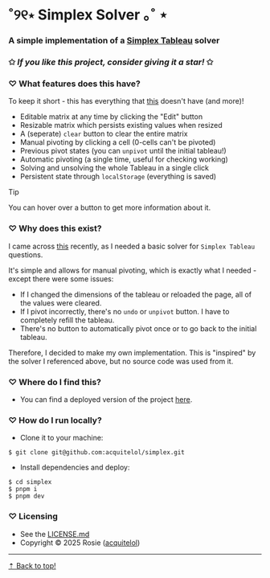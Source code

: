 # ˚୨୧⋆ Simplex Solver ｡˚ ⋆

### A simple implementation of a **[Simplex Tableau](https://en.wikipedia.org/wiki/Simplex_algorithm)** solver

### ✩ _If you like this project, consider giving it a star!_ ✩

### ♡ **What features does this have?**

To keep it short - this has everything that [this](https://www.math.cmu.edu/~bkell/pivot.html) doesn't have (and more)!

- Editable matrix at any time by clicking the "Edit" button
- Resizable matrix which persists existing values when resized
- A (seperate) `clear` button to clear the entire matrix
- Manual pivoting by clicking a cell (0-cells can't be pivoted)
- Previous pivot states (you can `unpivot` until the initial tableau!)
- Automatic pivoting (a single time, useful for checking working)
- Solving and unsolving the whole Tableau in a single click
- Persistent state through `localStorage` (everything is saved)

> [!TIP]
> You can hover over a button to get more information about it.

### ♡ **Why does this exist?**

I came across [this](https://www.math.cmu.edu/~bkell/pivot.html) recently, as I needed a basic solver for `Simplex Tableau` questions.

It's simple and allows for manual pivoting, which is exactly what I needed - except there were some issues:

- If I changed the dimensions of the tableau or reloaded the page, all of the values were cleared.
- If I pivot incorrectly, there's no `undo` or `unpivot` button. I have to completely refill the tableau.
- There's no button to automatically pivot once or to go back to the initial tableau.

Therefore, I decided to make my own implementation. This is "inspired" by the solver I referenced above, but no source code was used from it.

### ♡ **Where do I find this?**

- You can find a deployed version of the project [here](https://acquitelol.github.io/simplex/).

### ♡ **How do I run locally?**

- Clone it to your machine:

```console
$ git clone git@github.com:acquitelol/simplex.git
```

- Install dependencies and deploy:

```console
$ cd simplex
$ pnpm i
$ pnpm dev
```

### ♡ **Licensing**

- See the [LICENSE.md](https://github.com/acquitelol/simplex/blob/main/LICENSE.md)
- Copyright © 2025 Rosie ([acquitelol](https://github.com/acquitelol))

<hr />

<a href="#top">⇡ Back to top️!</a>
